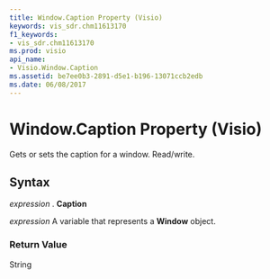 ```yaml
---
title: Window.Caption Property (Visio)
keywords: vis_sdr.chm11613170
f1_keywords:
- vis_sdr.chm11613170
ms.prod: visio
api_name:
- Visio.Window.Caption
ms.assetid: be7ee0b3-2891-d5e1-b196-13071ccb2edb
ms.date: 06/08/2017
---
```



# Window.Caption Property (Visio)

Gets or sets the caption for a window. Read/write.


## Syntax

 _expression_ . **Caption**

 _expression_ A variable that represents a **Window** object.


### Return Value

String


